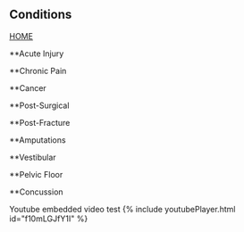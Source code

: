## Conditions

[HOME](https://klattphysio.github.io/)

**Acute Injury

**Chronic Pain

**Cancer

**Post-Surgical

**Post-Fracture

**Amputations

**Vestibular

**Pelvic Floor

**Concussion

Youtube embedded video test
{% include youtubePlayer.html id="f10mLGJfY1I" %}

